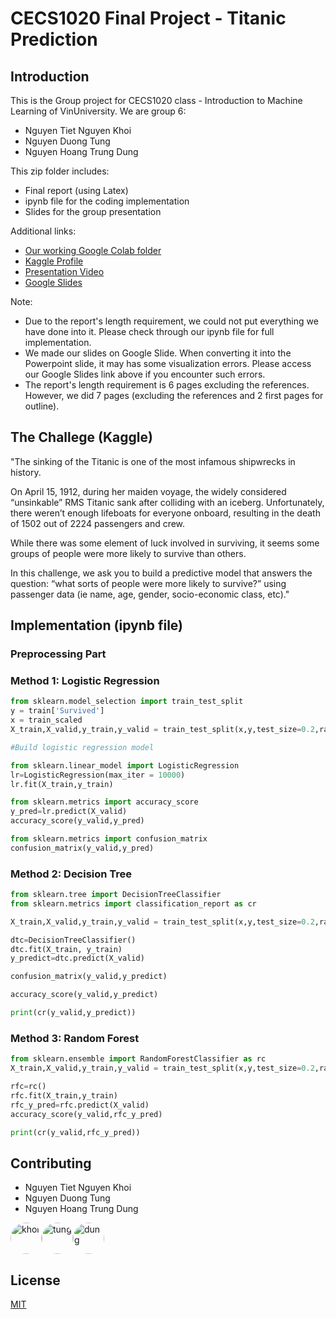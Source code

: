 # CECS1020 Final Project - Titanic Prediction

## Introduction

This is the Group project for CECS1020 class - Introduction to Machine Learning of VinUniversity. We are group 6:

* Nguyen Tiet Nguyen Khoi
* Nguyen Duong Tung
* Nguyen Hoang Trung Dung


This zip folder includes:
* Final report (using Latex)
* ipynb file for the coding implementation
* Slides for the group presentation


Additional links:
* [Our working Google Colab folder](https://drive.google.com/drive/folders/17aytyP0m-z9awW04v71VOnRkTjKtGOgA)
* [Kaggle Profile](https://www.kaggle.com/khointn/competitions)
* [Presentation Video](https://drive.google.com/file/d/1TKtsZcjgATvDocsHnyq3eo8XjxksZAEP/view?usp=sharing)
* [Google Slides](https://docs.google.com/presentation/d/1zmoag6ffbF7Gd2EAPUQgFm2DWUOMHCbNLJk1kqL000U/edit?usp=sharing)

Note: 
* Due to the report's length requirement, we could not put everything we have done into it. Please check through our ipynb file for full implementation.
* We made our slides on Google Slide. When converting it into the Powerpoint slide, it may has some visualization errors. Please access our Google Slides link above if you encounter such errors.
* The report's length requirement is 6 pages excluding the references. However, we did 7 pages (excluding the references and 2 first pages for outline). 

## The Challege (Kaggle)

"The sinking of the Titanic is one of the most infamous shipwrecks in history.

On April 15, 1912, during her maiden voyage, the widely considered “unsinkable” RMS Titanic sank after colliding with an iceberg. Unfortunately, there weren’t enough lifeboats for everyone onboard, resulting in the death of 1502 out of 2224 passengers and crew.

While there was some element of luck involved in surviving, it seems some groups of people were more likely to survive than others.

In this challenge, we ask you to build a predictive model that answers the question: “what sorts of people were more likely to survive?” using passenger data (ie name, age, gender, socio-economic class, etc)."

## Implementation (ipynb file)

### Preprocessing Part

### Method 1: Logistic Regression
```python
from sklearn.model_selection import train_test_split
y = train['Survived']
x = train_scaled
X_train,X_valid,y_train,y_valid = train_test_split(x,y,test_size=0.2,random_state=42)

#Build logistic regression model

from sklearn.linear_model import LogisticRegression
lr=LogisticRegression(max_iter = 10000)
lr.fit(X_train,y_train)

from sklearn.metrics import accuracy_score
y_pred=lr.predict(X_valid)
accuracy_score(y_valid,y_pred)

from sklearn.metrics import confusion_matrix
confusion_matrix(y_valid,y_pred)
```

### Method 2: Decision Tree
```python
from sklearn.tree import DecisionTreeClassifier
from sklearn.metrics import classification_report as cr

X_train,X_valid,y_train,y_valid = train_test_split(x,y,test_size=0.2,random_state=42)

dtc=DecisionTreeClassifier()
dtc.fit(X_train, y_train)
y_predict=dtc.predict(X_valid)

confusion_matrix(y_valid,y_predict)

accuracy_score(y_valid,y_predict)

print(cr(y_valid,y_predict))
```

### Method 3: Random Forest
```python
from sklearn.ensemble import RandomForestClassifier as rc
X_train,X_valid,y_train,y_valid = train_test_split(x,y,test_size=0.2,random_state=42)

rfc=rc()
rfc.fit(X_train,y_train)
rfc_y_pred=rfc.predict(X_valid)
accuracy_score(y_valid,rfc_y_pred)

print(cr(y_valid,rfc_y_pred))
```

## Contributing
* Nguyen Tiet Nguyen Khoi
* Nguyen Duong Tung
* Nguyen Hoang Trung Dung
<div style="display: flex">
  <img src="https://scontent.fhan2-3.fna.fbcdn.net/v/t1.6435-9/32785054_2070154336536334_2016051476874395648_n.jpg?_nc_cat=108&ccb=1-3&_nc_sid=174925&_nc_ohc=EeF8Ff5P2esAX-kI-M8&_nc_ht=scontent.fhan2-3.fna&oh=9aec1ff0c170d4ff95373b1233e3a2a5&oe=60D25AED" alt="khoi" width="50" style="border-radius: 50%"/>
  <img src="https://scontent.fhan2-4.fna.fbcdn.net/v/t1.6435-9/121823847_1223352631391577_3676600979363877791_n.jpg?_nc_cat=104&ccb=1-3&_nc_sid=09cbfe&_nc_ohc=N0wWLbZB43IAX9CsCYQ&_nc_ht=scontent.fhan2-4.fna&oh=f867d24b1489726570dc6c0155c877cd&oe=60D1E799" alt="tung" width="50" style="border-radius: 50%"/>
  <img src="https://scontent.fhan2-4.fna.fbcdn.net/v/t1.6435-9/116530643_2064712877007106_1725354370916682272_n.jpg?_nc_cat=105&ccb=1-3&_nc_sid=09cbfe&_nc_ohc=fKkR-qxbT-cAX9Kpf-J&tn=Da9lVVXxgSg0tJb9&_nc_ht=scontent.fhan2-4.fna&oh=d658c33ef444bc4954c500a63291321b&oe=60D1FD29" alt="dung" width="50" style="border-radius: 50%"/>
</div>

## License
[MIT](https://choosealicense.com/licenses/mit/)
